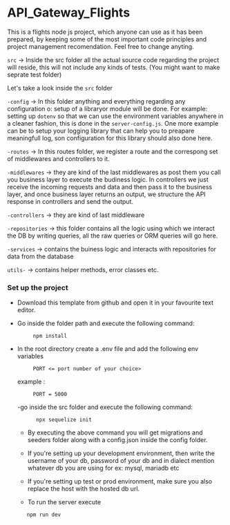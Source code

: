 # API_Gateway_Flights

This is a flights node js project, which anyone can use as it has been prepared, by keeping some of the most important code principles and project management recomendation. Feel free to change anyting.

`src` -> Inside the src folder all the actual source code regarding the project will reside, this will not include any kinds of tests. (You might want to make seprate test folder)

Let's take a look inside the `src` folder

`-config` -> In this folder anything and everything regarding any configuration o: setup of a libraryor module will be done. For example: setting up `dotenv` so that we can use the environment variables anywhere in a cleaner fashion, this is done in the `server-config.js`. One more example can be to setup your logging library that can help you to preapare meaningfull log, son configuration for this library should also done here.

`-routes` -> In this routes folder, we register a route and the correspong set of middlewares and controllers to it.

`-middlewares` -> they are kind of the last middlewares as post them you call you business layer to execute the budiness logic. In controllers we just receive the incoming requests and data and then pass it to the business layer, and once business layer returns an output, we structure the API response in controllers and send the output.

`-controllers` -> they are kind of last middleware

`-repositories` -> this folder contains all the logic using which we interact the DB by writing queries, all the raw queries or ORM queries will go here.

`-services` -> contains the buiness logic and interacts with repositories for data from the database

`utils-` -> contains helper methods, error classes etc.

### Set up the project

- Download this template from github and open it in your favourite text editor.
- Go inside the folder path and execute the following command:
  ```
       npm install
  ```
- In the root directory create a .env file and add the following env variables

  ```
       PORT <= port number of your choice>
  ```

  example :

  ```
       PORT = 5000
  ```

  -go inside the src folder and execute the following command:

  ```
        npx sequelize init
  ```

  - By executing the above command you will get migrations and seeders folder along with a config.json inside the config folder.

  - If you're setting up your development environment, then write the username of your db, password of your db and in dialect mention whatever db you are using for ex: mysql, mariadb etc

  - If you're setting up test or prod environment, make sure you also replace the host with the hosted db url.

  - To run the server execute

  ```
     npm run dev
  ```
